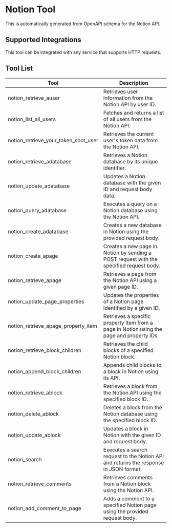 # Notion Tool

This is automatically generated from OpenAPI schema for the Notion API.

## Supported Integrations

This tool can be integrated with any service that supports HTTP requests.

## Tool List

| Tool | Description |
|------|-------------|
| notion_retrieve_auser | Retrieves user information from the Notion API by user ID. |
| notion_list_all_users | Fetches and returns a list of all users from the Notion API. |
| notion_retrieve_your_token_sbot_user | Retrieves the current user's token data from the Notion API. |
| notion_retrieve_adatabase | Retrieves a Notion database by its unique identifier. |
| notion_update_adatabase | Updates a Notion database with the given ID and request body data. |
| notion_query_adatabase | Executes a query on a Notion database using the Notion API. |
| notion_create_adatabase | Creates a new database in Notion using the provided request body. |
| notion_create_apage | Creates a new page in Notion by sending a POST request with the specified request body. |
| notion_retrieve_apage | Retrieves a page from the Notion API using a given page ID. |
| notion_update_page_properties | Updates the properties of a Notion page identified by a given ID. |
| notion_retrieve_apage_property_item | Retrieves a specific property item from a page in Notion using the page and property IDs. |
| notion_retrieve_block_children | Retrieves the child blocks of a specified Notion block. |
| notion_append_block_children | Appends child blocks to a block in Notion using its API. |
| notion_retrieve_ablock | Retrieves a block from the Notion API using the specified block ID. |
| notion_delete_ablock | Deletes a block from the Notion database using the specified block ID. |
| notion_update_ablock | Updates a block in Notion with the given ID and request body. |
| notion_search | Executes a search request to the Notion API and returns the response in JSON format. |
| notion_retrieve_comments | Retrieves comments from a Notion block using the Notion API. |
| notion_add_comment_to_page | Adds a comment to a specified Notion page using the provided request body. |

